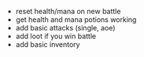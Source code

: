 
* reset health/mana on new battle
* get health and mana potions working
* add basic attacks (single, aoe)
* add loot if you win battle
* add basic inventory
